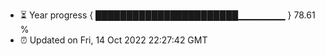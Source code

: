 - ⏳ Year progress { ███████████████████████▁▁▁▁▁▁▁ } 78.61 %
- ⏰ Updated on Fri, 14 Oct 2022 22:27:42 GMT


